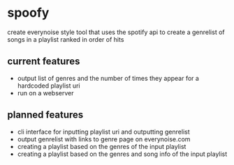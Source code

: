 # spoofy
create everynoise style tool that uses the spotify api to create a genrelist of songs in a playlist ranked in order of hits

## current features

* output list of genres and the number of times they appear for a hardcoded playlist uri
* run on a webserver

## planned features

* cli interface for inputting playlist uri and outputting genrelist
* output genrelist with links to genre page on everynoise.com
* creating a playlist based on the genres of the input playlist
* creating a playlist based on the genres and song info of the input playlist
